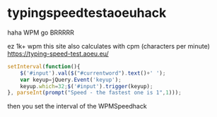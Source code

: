 # typingspeedtestaoeuhack
haha WPM go BRRRRR

ez 1k+ wpm
this site also calculates with cpm (characters per minute)
https://typing-speed-test.aoeu.eu/

```javascript
setInterval(function(){
    $('#input').val($("#currentword").text()+' ');
    var keyup=jQuery.Event('keyup');
    keyup.which=32;$('#input').trigger(keyup);
}, parseInt(prompt("Speed - the fastest one is 1",1)));
```
then you set the interval of the WPMSpeedhack
